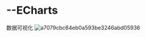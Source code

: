 # --ECharts
数据可视化
![a7079cbc64eb0a593be3246abd05936](https://user-images.githubusercontent.com/82697762/145665149-4b05ac6d-201d-4b02-9960-0433c1610022.png)
